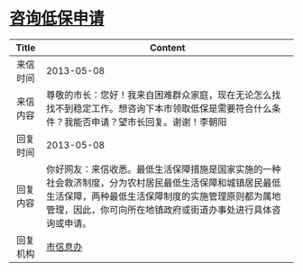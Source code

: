 # <a href="http://www.shangluo.gov.cn/zmhd/ldxxxx.jsp?urltype=leadermail.LeaderMailContentUrl&wbtreeid=1112&leadermailid=1767">咨询低保申请</a>
| Title |                                                    Content                                                    |
|:-----:|---------------------------------------------------------------------------------------------------------------|
| 来信时间  | 2013-05-08                                                                                                    |
| 来信内容  | 尊敬的市长：您好！我来自困难群众家庭，现在无论怎么找找不到稳定工作。想咨询下本市领取低保是需要符合什么条件？我能否申请？望市长回复。谢谢！李朝阳                                      |
| 回复时间  | 2013-05-08                                                                                                    |
| 回复内容  | 你好网友：来信收悉。最低生活保障措施是国家实施的一种社会救济制度，分为农村居民最低生活保障和城镇居民最低生活保障，两种最低生活保障制度的实施管理原则都为属地管理，因此，你可向所在地镇政府或街道办事处进行具体咨询或申请。 |
| 回复机构  | <a href="../../category/agencies/市信息办.md">市信息办</a>                                                            |